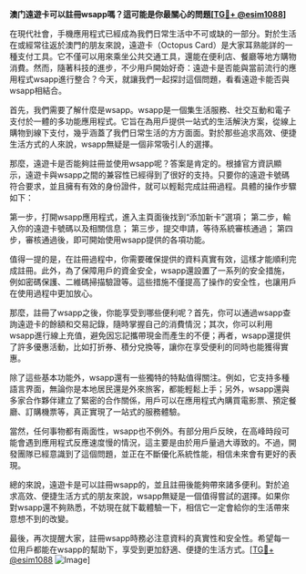 **澳门遠遊卡可以註冊wsapp嗎？這可能是你最關心的問題[[TG💪+ @esim1088](https://t.me/s/esim1088)]**

在現代社會，手機應用程式已經成為我們日常生活中不可或缺的一部分。對於生活在或經常往返於澳門的朋友來說，遠遊卡（Octopus Card）是大家耳熟能詳的一種支付工具。它不僅可以用來乘坐公共交通工具，還能在便利店、餐廳等地方購物消費。然而，隨著科技的進步，不少用戶開始好奇：遠遊卡是否能與當前流行的應用程式wsapp進行整合？今天，就讓我們一起探討這個問題，看看遠遊卡能否與wsapp相結合。

首先，我們需要了解什麼是wsapp。wsapp是一個集生活服務、社交互動和電子支付於一體的多功能應用程式。它旨在為用戶提供一站式的生活解決方案，從線上購物到線下支付，幾乎涵蓋了我們日常生活的方方面面。對於那些追求高效、便捷生活方式的人來說，wsapp無疑是一個非常吸引人的選擇。

那麼，遠遊卡是否能夠註冊並使用wsapp呢？答案是肯定的。根據官方資訊顯示，遠遊卡與wsapp之間的兼容性已經得到了很好的支持。只要你的遠遊卡號碼符合要求，並且擁有有效的身份證件，就可以輕鬆完成註冊過程。具體的操作步驟如下：

第一步，打開wsapp應用程式，進入主頁面後找到“添加新卡”選項；
第二步，輸入你的遠遊卡號碼以及相關信息；
第三步，提交申請，等待系統審核通過；
第四步，審核通過後，即可開始使用wsapp提供的各項功能。

值得一提的是，在註冊過程中，你需要確保提供的資料真實有效，這樣才能順利完成註冊。此外，為了保障用戶的資金安全，wsapp還設置了一系列的安全措施，例如密碼保護、二維碼掃描驗證等。這些措施不僅提高了操作的安全性，也讓用戶在使用過程中更加放心。

那麼，註冊了wsapp之後，你能享受到哪些便利呢？首先，你可以通過wsapp查詢遠遊卡的餘額和交易記錄，隨時掌握自己的消費情況；其次，你可以利用wsapp進行線上充值，避免因忘記攜帶現金而產生的不便；再者，wsapp還提供了許多優惠活動，比如打折券、積分兌換等，讓你在享受便利的同時也能獲得實惠。

除了這些基本功能外，wsapp還有一些獨特的特點值得關注。例如，它支持多種語言界面，無論你是本地居民還是外來旅客，都能輕鬆上手；另外，wsapp還與多家合作夥伴建立了緊密的合作關係，用戶可以在應用程式內購買電影票、預定餐廳、訂購機票等，真正實現了一站式的服務體驗。

當然，任何事物都有兩面性，wsapp也不例外。有部分用戶反映，在高峰時段可能會遇到應用程式反應速度慢的情況，這主要是由於用戶量過大導致的。不過，開發團隊已經意識到了這個問題，並正在不斷優化系統性能，相信未來會有更好的表現。

總的來說，遠遊卡是可以註冊wsapp的，並且註冊後能夠帶來諸多便利。對於追求高效、便捷生活方式的朋友來說，wsapp無疑是一個值得嘗試的選擇。如果你對wsapp還不夠熟悉，不妨現在就下載體驗一下，相信它一定會給你的生活帶來意想不到的改變。

最後，再次提醒大家，註冊wsapp時務必注意資料的真實性和安全性。希望每一位用戶都能在wsapp的幫助下，享受到更加舒適、便捷的生活方式。[[TG💪+ @esim1088](https://t.me/s/esim1088) ![Image](https://i.postimg.cc/4NQfJmqS/Snipaste-2025-05-13-00-14-12.png)]